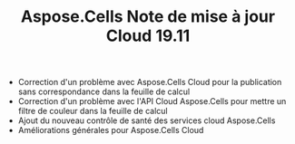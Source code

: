 ﻿---
title: Aspose.Cells Note de mise à jour Cloud 19.11
second_title: Aspose.Cells Cloud Documen
type: docs
url: /fr/aspose-cells-cloud-19-11-release-notes/
description: Aspose.Cells Cloud prend en charge Excel pour créer, convertir, fusionner, diviser, protéger, opération d'objet interne, etc.
weight: 20
---
- Correction d'un problème avec Aspose.Cells Cloud pour la publication sans correspondance dans la feuille de calcul
- Correction d'un problème avec l'API Cloud Aspose.Cells pour mettre un filtre de couleur dans la feuille de calcul
- Ajout du nouveau contrôle de santé des services cloud Aspose.Cells
- Améliorations générales pour Aspose.Cells Cloud
